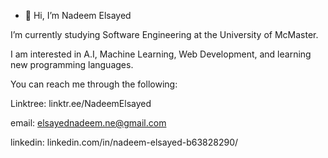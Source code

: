 - 👋 Hi, I’m Nadeem Elsayed

I’m currently studying Software Engineering at the University of McMaster.

I am interested in A.I, Machine Learning, Web Development, and learning new programming languages.

You can reach me through the following:

Linktree: linktr.ee/NadeemElsayed

email: elsayednadeem.ne@gmail.com

linkedin: linkedin.com/in/nadeem-elsayed-b63828290/

